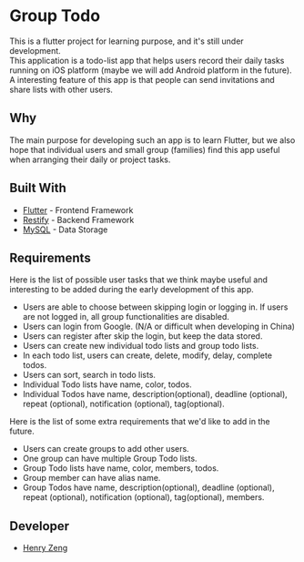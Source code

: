 # Group Todo
This is a flutter project for learning purpose, and it's still under development.  
This application is a todo-list app that helps users record their daily tasks running on iOS platform 
(maybe we will add Android platform in the future).  
A interesting feature of this app is that people can send invitations and share lists with other
users.  

## Why

The main purpose for developing such an app is to learn Flutter, but we also hope that individual
users and small group (families) find this app useful when arranging their daily or project tasks.  

## Built With
 * [Flutter](https://flutter.dev) - Frontend Framework
 * [Restify](http://restify.com) - Backend Framework
 * [MySQL](https://www.mysql.com) - Data Storage

## Requirements

Here is the list of possible user tasks that we think maybe useful and interesting to be added during the early
development of this app.  
 * Users are able to choose between skipping login or logging in. If users are not logged in, all group functionalities are disabled.
 * Users can login from Google. (N/A or difficult when developing in China)
 * Users can register after skip the login, but keep the data stored.
 * Users can create new individual todo lists and group todo lists.
 * In each todo list, users can create, delete, modify, delay, complete todos.
 * Users can sort, search in todo lists.
 * Individual Todo lists have name, color, todos.
 * Individual Todos have name, description(optional), deadline (optional), repeat (optional), notification (optional), tag(optional).

Here is the list of some extra requirements that we'd like to add in the future.
 * Users can create groups to add other users.
 * One group can have multiple Group Todo lists.
 * Group Todo lists have name, color, members, todos.
 * Group member can have alias name.
 * Group Todos have name, description(optional), deadline (optional), repeat (optional), notification (optional), tag(optional), members.

## Developer
 * [Henry Zeng](https://github.com/Melonbun233)


